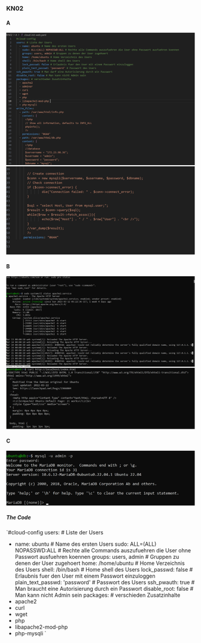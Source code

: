 ### KN02
#### A
![Bild von ka was](A/YAML_A.png)
![Bild von ka was](A/YAML_A_2.png)
#### B
![Bild von ka was](B/Status_B.png)
![Bild von ka was](B/Web.png)
#### C
![Bild von ka was](C/Admin_DB_Enter.png)
##### The Code
`#cloud-config
users: # Liste der Users
  - name: ubuntu # Name des ersten Users
    sudo: ALL=(ALL) NOPASSWD:ALL # Rechte alle Commands auszufuehren die User ohne Passwort ausfuehren koennen
    groups: users, admin # Gruppen zu denen der User zugehoert
    home: /home/ubuntu # Home Verzeichnis des Users
    shell: /bin/bash # Home shell des Users
    lock_passwd: false # Erlaubnis fuer den User mit einem Passwort einzuloggen
    plain_text_passwd: 'password' # Passwort des Users
ssh_pwauth: true # Man braucht eine Autorisierung durch ein Passwort
disable_root: false # Man kann nicht Admin sein
packages: # verschieden Zusatzinhalte
  - apache2 
  - curl 
  - wget 
  - php 
  - libapache2-mod-php 
  - php-mysqli
 `
